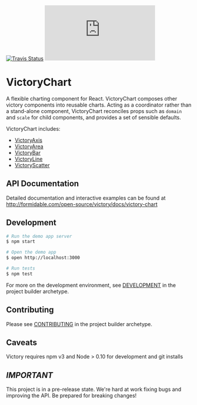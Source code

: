 [![Travis Status][trav_img]][trav_site]
![](https://badge-size.herokuapp.com/FormidableLabs/victory-chart/master/dist/victory-chart.min.js?compression=gzip)

VictoryChart
=============

A flexible charting component for React. VictoryChart composes other victory components into reusable charts. Acting as a coordinator rather than a stand-alone component, VictoryChart reconciles props such as `domain` and `scale` for child components, and provides a set of sensible defaults.

VictoryChart includes:

- [VictoryAxis](http://formidable.com/open-source/victory/docs/victory-axis)
- [VictoryArea](http://formidable.com/open-source/victory/docs/victory-area)
- [VictoryBar](http://formidable.com/open-source/victory/docs/victory-bar)
- [VictoryLine](http://formidable.com/open-source/victory/docs/victory-line)
- [VictoryScatter](http://formidable.com/open-source/victory/docs/victory-scatter)

## API Documentation
Detailed documentation and interactive examples can be found at http://formidable.com/open-source/victory/docs/victory-chart

## Development

```sh
# Run the demo app server
$ npm start

# Open the demo app
$ open http://localhost:3000

# Run tests
$ npm test
```

For more on the development environment, see [DEVELOPMENT](https://github.com/FormidableLabs/builder-victory-component/blob/master/dev/DEVELOPMENT.md) in the project builder archetype.

## Contributing

Please see [CONTRIBUTING](https://github.com/FormidableLabs/builder-victory-component/blob/master/dev/CONTRIBUTING.md) in the project builder archetype.

## Caveats

Victory requires npm v3 and Node > 0.10 for development and git installs

## _IMPORTANT_

This project is in a pre-release state. We're hard at work fixing bugs and improving the API. Be prepared for breaking changes!

[trav_img]: https://api.travis-ci.org/FormidableLabs/victory-chart.svg
[trav_site]: https://travis-ci.org/FormidableLabs/victory-chart
